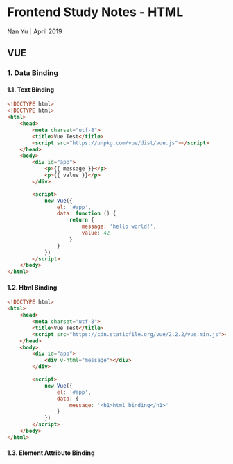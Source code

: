 # Frontend Study Notes - HTML  
Nan Yu | April 2019   
  
## VUE
### 1.  Data Binding
#### 1.1.  Text Binding
```html
<!DOCTYPE html>
<!DOCTYPE html>
<html>
	<head>
		<meta charset="utf-8">
		<title>Vue Test</title>
		<script src="https://unpkg.com/vue/dist/vue.js"></script>
	</head>
	<body>
		<div id="app">
			<p>{{ message }}</p>
			<p>{{ value }}</p>
		</div>

		<script>
			new Vue({
				el: '#app',
				data: function () {
					return {
						message: 'hello world!',
						value: 42
					}
				}
			})
		</script>
	</body>
</html>
```

#### 1.2. Html Binding
```html
<!DOCTYPE html>
<html>
	<head>
		<meta charset="utf-8">
		<title>Vue Test</title>
		<script src="https://cdn.staticfile.org/vue/2.2.2/vue.min.js"></script>
	</head>
	<body>
		<div id="app">
			<div v-html="message"></div>
		</div>

		<script>
			new Vue({
				el: '#app',
				data: {
					message: '<h1>html binding</h1>'
				}
			})
		</script>
	</body>
</html>
```

#### 1.3. Element Attribute Binding

<!--stackedit_data:
eyJoaXN0b3J5IjpbMTc0OTAxOTg1LC0xNTIyMTU5MDU2LDIwND
gwNzc0OTMsNDYxMzk5MzQsLTE3MjkwODIyMiwtNzEwMTU4MzI2
XX0=
-->